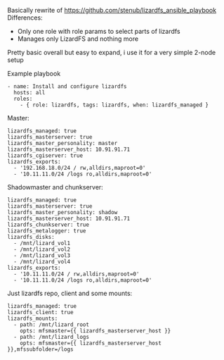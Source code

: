 Basically rewrite of https://github.com/stenub/lizardfs_ansible_playbook  
Differences:
  * Only one role with role params to select parts of lizardfs
  * Manages only LizardFS and nothing more

Pretty basic overall but easy to expand, i use it for a very simple 2-node setup

Example playbook
```
- name: Install and configure lizardfs
  hosts: all
  roles:
    - { role: lizardfs, tags: lizardfs, when: lizardfs_managed }
```

Master:
```
lizardfs_managed: true
lizardfs_masterserver: true
lizardfs_master_personality: master
lizardfs_masterserver_host: 10.91.91.71
lizardfs_cgiserver: true
lizardfs_exports:
  - '192.168.18.0/24 / rw,alldirs,maproot=0'
  - '10.11.11.0/24 /logs ro,alldirs,maproot=0'
```

Shadowmaster and chunkserver:
```
lizardfs_managed: true
lizardfs_masterserver: true
lizardfs_master_personality: shadow
lizardfs_masterserver_host: 10.91.91.71
lizardfs_chunkserver: true
lizardfs_metalogger: true
lizardfs_disks:
  - /mnt/lizard_vol1
  - /mnt/lizard_vol2
  - /mnt/lizard_vol3
  - /mnt/lizard_vol4
lizardfs_exports:
  - '10.11.11.0/24 / rw,alldirs,maproot=0'
  - '10.11.11.0/24 /logs ro,alldirs,maproot=0'
```

Just lizardfs repo, client and some mounts:
```
lizardfs_managed: true
lizardfs_client: true
lizardfs_mounts:
  - path: /mnt/lizard_root
    opts: mfsmaster={{ lizardfs_masterserver_host }}
  - path: /mnt/lizard_logs
    opts: mfsmaster={{ lizardfs_masterserver_host }},mfssubfolder=/logs
```
